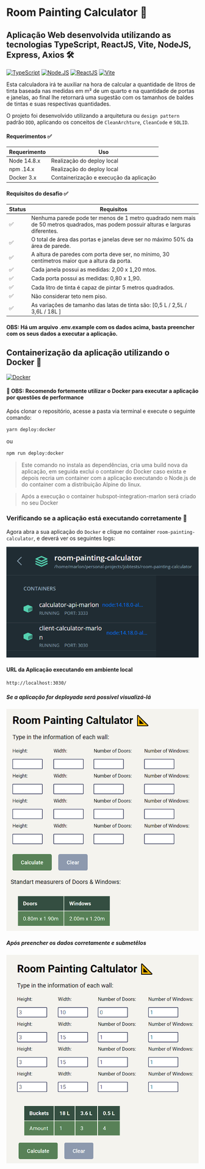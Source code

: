 # Room Painting Calculator 🌈

## Aplicação Web desenvolvida utilizando as tecnologias TypeScript, ReactJS, Vite, NodeJS, Express, Axios  🛠

[![TypeScript](https://img.shields.io/badge/-TypeScript-3178C6?logo=typescript&logoColor=white)](https://www.typescriptlang.org/) [![Node.JS](https://img.shields.io/badge/-Node.JS-339933?logo=node.js&logoColor=white)](https://nodejs.org/en/) [![ReactJS](https://img.shields.io/badge/-ReactJS-5cd8fb?logo=react&logoColor=white)](https://pt-br.reactjs.org/docs/getting-started.html) [![Vite](https://img.shields.io/badge/-Vite-8c72fe?logo=vite&logoColor=white)](https://vitejs.dev/guide/)

Esta calculadora irá te auxiliar na hora de calcular a quantidade de litros de tinta baseada nas medidas em m² de um quarto e na quantidade de portas e janelas, ao final lhe retornará uma sugestão com os tamanhos de baldes de tintas e suas respectivas quantidades.

O projeto foi desenvolvido utilizando a arquitetura ou `design pattern` padrão `DDD`, aplicando os conceitos de `CleanArchture`, `CleanCode` e `SOLID`.

#### Requerimentos ✅

| Requerimento  | Uso |
| ------------- | -------------- |
| Node 14.8.x     | Realização do deploy local |
| npm .14.x     | Realização do deploy local |
| Docker 3.x    | Containerização e execução da aplicação |

#### Requisitos do desafio ✅

| Status | Requisitos |
| ------------- | -------------- |
| ✅     | Nenhuma parede pode ter menos de 1 metro quadrado nem mais de 50 metros quadrados, mas podem possuir alturas e larguras diferentes. |
| ✅    | O total de área das portas e janelas deve ser no máximo 50% da área de parede. |
| ✅    | A altura de paredes com porta deve ser, no mínimo, 30 centímetros maior que a altura da porta. |
| ✅ | Cada janela possui as medidas: 2,00 x 1,20 mtos. |
| ✅ | Cada porta possui as medidas: 0,80 x 1,90. |
| ✅ | Cada litro de tinta é capaz de pintar 5 metros quadrados. |
| ✅ | Não considerar teto nem piso. |
| ✅ | As variações de tamanho das latas de tinta são:  [0,5 L / 2,5L / 3,6L / 18L ] |

#### OBS: Há um arquivo .env.example com os dados acima, basta preencher com os seus dados a executar a aplicação.

## Containerização da aplicação utilizando o Docker 🐳
[![Docker](https://img.shields.io/badge/-Docker-2496ed?logo=docker&logoColor=white)](https://docs.docker.com/)

#### 🔴 OBS: Recomendo fortemente utilizar o Docker para executar a aplicação por questões de performance

Após clonar o repositório, acesse a pasta via terminal e execute o seguinte comando:

```bash
yarn deploy:docker
```
ou
```bash
npm run deploy:docker
```
> Este comando no instala as dependências, cria uma build nova da aplicação, em seguida exclui o container do Docker caso exista e depois recria um container com a aplicação executando o Node.js de do container com a distribuição Alpine do linux.


> Após a execução o container hubspot-integration-marlon será criado no seu Docker

### Verificando se a aplicação está executando corretamente 🐳

Agora abra a sua aplicação do `Docker` e clique no container `room-painting-calculator`, e deverá ver os seguintes logs:

![Node container Logs](.gitlab/media/app-docker-deployed.png)

#### URL da Aplicação executando em ambiente local
```bash
http://localhost:3030/
```
##### Se a aplicação for deployada será possível visualizá-lá
![Calculadora](.gitlab/media/calculator-deployed.png)
##### Após preencher os dados corretamente e submetêlos
![Calculadora](.gitlab/media/calculator-tested.png)